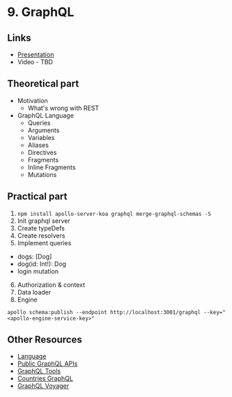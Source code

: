 
# 9. GraphQL

## Links

* [Presentation](https://docs.google.com/presentation/d/1H0dKAiMofkCGX01YjEDJ3KdKePbTNjzGKCC1n67qJQc/edit?usp=sharing)
* Video - TBD

## Theoretical part
* Motivation
  * What's wrong with REST
* GraphQL Language
  * Queries
  * Arguments
  * Variables
  * Aliases
  * Directives
  * Fragments
  * Inline Fragments
  * Mutations

## Practical part
1. `npm install apollo-server-koa graphql merge-graphql-schemas -S`
2. Init graphql server
3. Create typeDefs
4. Create resolvers
5. Implement queries
  * dogs: [Dog]
  * dog(id: Int!): Dog
  * login mutation
6. Authorization & context
7. Data loader
8. Engine
```
apollo schema:publish --endpoint http://localhost:3001/graphql --key="<apollo-engine-service-key>"
```

## Other Resources
- [Language](https://graphql.org/learn/queries/)
- [Public GraphQL APIs](https://github.com/APIs-guru/graphql-apis)
- [GraphQL Tools](https://github.com/chentsulin/awesome-graphql)
- [Countries GraphQL](https://countries.trevorblades.com/)
- [GraphQL Voyager](https://apis.guru/graphql-voyager/)
